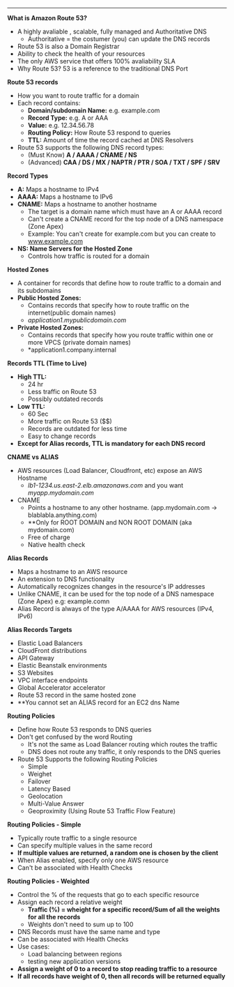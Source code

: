 ****
**What is Amazon Route 53?**

* A highly avaliable , scalable, fully managed and Authoritative DNS
  * Authoritative = the costumer (you) can update the DNS records
* Route 53 is also a Domain Registrar
* Ability to check the health of your resources
* The only AWS service that offers 100% avaliability SLA
* Why Route 53? 53 is a reference to the traditional DNS Port

**Route 53 records**

* How you want to route traffic for a domain
* Each record contains:
  * **Domain/subdomain Name:** e.g. example.com
  * **Record Type:** e.g. A or AAA
  * **Value:** e.g. 12.34.56.78
  * **Routing Policy:** How Route 53 respond to queries 
  * **TTL:** Amount of time the record cached at DNS Resolvers
* Route 53 supports the following DNS record types:
  * (Must Know) **A / AAAA / CNAME / NS**
  * (Advanced) **CAA / DS / MX / NAPTR / PTR / SOA / TXT / SPF / SRV** 

**Record Types**

* **A:** Maps a hostname to IPv4
* **AAAA:** Maps a hostname to IPv6
* **CNAME:** Maps a hostname to another hostname
  * The target is a domain name which must have an A or AAAA record
  * Can't create a CNAME record for the top node of a DNS namespace (Zone Apex)
  * Example: You can't create for example.com but you can create to www.example.com
* **NS: Name Servers for the Hosted Zone**
  * Controls how traffic is routed for a domain

**Hosted Zones**

* A container for records that define how to route traffic to a domain and its subdomains
* **Public Hosted Zones:**
  * Contains records that specify how to route traffic on the internet(public domain names)
  * *application1.mypublicdomain.com*
* **Private Hosted Zones:**
  * Contains records that specify how you route traffic within one or more VPCS (private domain names)
  * *application1.company.internal

**Records TTL (Time to Live)**

* **High TTL:**
  * 24 hr
  * Less traffic on Route 53
  * Possibly outdated records
* **Low TTL:**
  * 60 Sec
  * More traffic on Route 53 ($$)
  * Records are outdated for less time
  * Easy to change records
* **Except for Alias records, TTL is mandatory for each DNS record**

**CNAME vs ALIAS**

* AWS resources (Load Balancer, Cloudfront, etc) expose an AWS Hostname
  * *lb1-1234.us.east-2.elb.amazonaws.com* and you want *myapp.mydomain.com*
* CNAME
  * Points a hostname to any other hostname. (app.mydomain.com -> blablabla.anything.com)
  * **Only for ROOT DOMAIN and NON ROOT DOMAIN  (aka mydomain.com)
  * Free of charge
  * Native health check

**Alias Records**

* Maps a hostname to an AWS resource
* An extension to DNS functionality
* Automatically recognizes changes in the resource's IP addresses
* Unlike CNAME, it can be used for the top node of a DNS namespace (Zone Apex) e.g: example.comn
* Alias Record is always of the type A/AAAA for AWS resources (IPv4, IPv6)

**Alias Records Targets**

* Elastic Load Balancers
* CloudFront distributions
* API Gateway
* Elastic Beanstalk environments
* S3 Websites
* VPC interface endpoints
* Global Accelerator accelerator
* Route 53 record in the same hosted zone
* **You cannot set an ALIAS record for an EC2 dns Name

**Routing Policies**

* Define how Route 53 responds to DNS queries
* Don't get confused by the word Routing
  * It's not the same as Load Balancer routing which routes the traffic
  * DNS does not route any traffic, it only responds to the DNS queries
* Route 53 Supports the following Routing Policies
  * Simple
  * Weighet
  * Failover
  * Latency Based
  * Geolocation
  * Multi-Value Answer
  * Geoproximity (Using Route 53 Traffic Flow Feature)

**Routing Policies - Simple**

  * Typically route traffic to a single resource
  * Can specify multiple values in the same record
  * **If multiple values are returned, a random one is chosen by the client**
  * When Alias enabled, specify only one AWS resource
  * Can't be associated with Health Checks

**Routing Policies - Weighted**

  * Control the % of the requests that go to each specific resource
  * Assign each record a relative weight
    * **Traffic (%) = wheight for a specific record/Sum of all the weights for all the records**
    * Weights don't need to sum up to 100
  * DNS Records must have the same name and type
  * Can be associated with Health Checks
  * Use cases: 
    * Load balancing between regions
    * testing new application versions
  * **Assign a weight of 0 to a record to stop reading traffic to a resource**
  * **If all records have weight of 0, then all records will be returned equally**